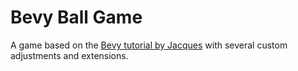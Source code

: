 # Bevy Ball Game

A game based on the [Bevy tutorial by Jacques](https://www.youtube.com/watch?v=TQt-v_bFdao&list=PLVnntJRoP85JHGX7rGDu6LaF3fmDDbqyd&pp=iAQB)
with several custom adjustments and extensions.
